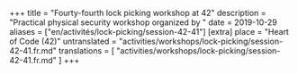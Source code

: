 +++
title = "Fourty-fourth lock picking workshop at 42"
description = "Practical physical security workshop organized by "
date = 2019-10-29
aliases = ["en/activités/lock-picking/session-42-41"]
[extra]
place = "Heart of Code (42)"
untranslated = "activities/workshops/lock-picking/session-42-41.fr.md"
translations = [
    "activities/workshops/lock-picking/session-42-41.fr.md"
]
+++
